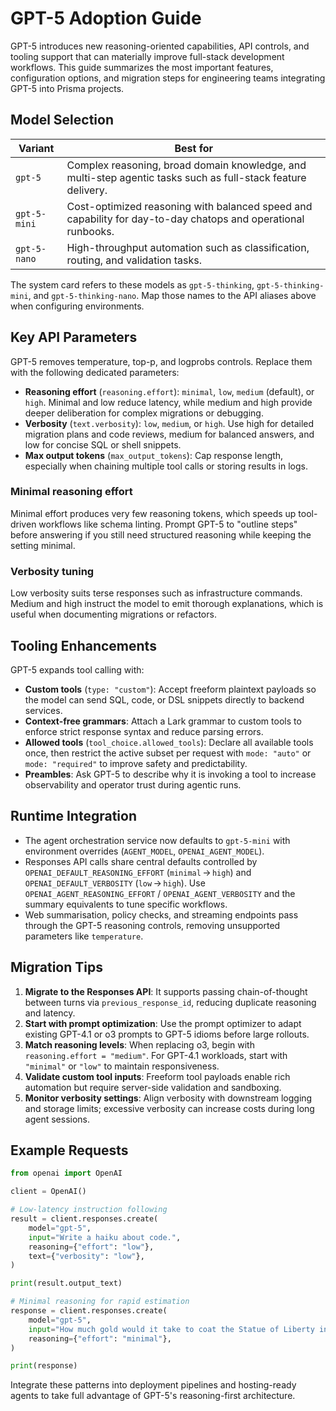 # GPT-5 Adoption Guide

GPT-5 introduces new reasoning-oriented capabilities, API controls, and tooling support that can materially improve full-stack development workflows. This guide summarizes the most important features, configuration options, and migration steps for engineering teams integrating GPT-5 into Prisma projects.

## Model Selection

| Variant | Best for |
| --- | --- |
| `gpt-5` | Complex reasoning, broad domain knowledge, and multi-step agentic tasks such as full-stack feature delivery. |
| `gpt-5-mini` | Cost-optimized reasoning with balanced speed and capability for day-to-day chatops and operational runbooks. |
| `gpt-5-nano` | High-throughput automation such as classification, routing, and validation tasks. |

The system card refers to these models as `gpt-5-thinking`, `gpt-5-thinking-mini`, and `gpt-5-thinking-nano`. Map those names to the API aliases above when configuring environments.

## Key API Parameters

GPT-5 removes temperature, top-p, and logprobs controls. Replace them with the following dedicated parameters:

- **Reasoning effort** (`reasoning.effort`): `minimal`, `low`, `medium` (default), or `high`. Minimal and low reduce latency, while medium and high provide deeper deliberation for complex migrations or debugging.
- **Verbosity** (`text.verbosity`): `low`, `medium`, or `high`. Use high for detailed migration plans and code reviews, medium for balanced answers, and low for concise SQL or shell snippets.
- **Max output tokens** (`max_output_tokens`): Cap response length, especially when chaining multiple tool calls or storing results in logs.

### Minimal reasoning effort

Minimal effort produces very few reasoning tokens, which speeds up tool-driven workflows like schema linting. Prompt GPT-5 to "outline steps" before answering if you still need structured reasoning while keeping the setting minimal.

### Verbosity tuning

Low verbosity suits terse responses such as infrastructure commands. Medium and high instruct the model to emit thorough explanations, which is useful when documenting migrations or refactors.

## Tooling Enhancements

GPT-5 expands tool calling with:

- **Custom tools** (`type: "custom"`): Accept freeform plaintext payloads so the model can send SQL, code, or DSL snippets directly to backend services.
- **Context-free grammars**: Attach a Lark grammar to custom tools to enforce strict response syntax and reduce parsing errors.
- **Allowed tools** (`tool_choice.allowed_tools`): Declare all available tools once, then restrict the active subset per request with `mode: "auto"` or `mode: "required"` to improve safety and predictability.
- **Preambles**: Ask GPT-5 to describe why it is invoking a tool to increase observability and operator trust during agentic runs.

## Runtime Integration

- The agent orchestration service now defaults to `gpt-5-mini` with environment overrides (`AGENT_MODEL`, `OPENAI_AGENT_MODEL`).
- Responses API calls share central defaults controlled by `OPENAI_DEFAULT_REASONING_EFFORT` (`minimal` → `high`) and `OPENAI_DEFAULT_VERBOSITY` (`low` → `high`). Use `OPENAI_AGENT_REASONING_EFFORT` / `OPENAI_AGENT_VERBOSITY` and the summary equivalents to tune specific workflows.
- Web summarisation, policy checks, and streaming endpoints pass through the GPT-5 reasoning controls, removing unsupported parameters like `temperature`.

## Migration Tips

1. **Migrate to the Responses API**: It supports passing chain-of-thought between turns via `previous_response_id`, reducing duplicate reasoning and latency.
2. **Start with prompt optimization**: Use the prompt optimizer to adapt existing GPT-4.1 or o3 prompts to GPT-5 idioms before large rollouts.
3. **Match reasoning levels**: When replacing o3, begin with `reasoning.effort = "medium"`. For GPT-4.1 workloads, start with `"minimal"` or `"low"` to maintain responsiveness.
4. **Validate custom tool inputs**: Freeform tool payloads enable rich automation but require server-side validation and sandboxing.
5. **Monitor verbosity settings**: Align verbosity with downstream logging and storage limits; excessive verbosity can increase costs during long agent sessions.

## Example Requests

```python
from openai import OpenAI

client = OpenAI()

# Low-latency instruction following
result = client.responses.create(
    model="gpt-5",
    input="Write a haiku about code.",
    reasoning={"effort": "low"},
    text={"verbosity": "low"},
)

print(result.output_text)

# Minimal reasoning for rapid estimation
response = client.responses.create(
    model="gpt-5",
    input="How much gold would it take to coat the Statue of Liberty in a 1mm layer?",
    reasoning={"effort": "minimal"},
)

print(response)
```

Integrate these patterns into deployment pipelines and hosting-ready agents to take full advantage of GPT-5's reasoning-first architecture.
